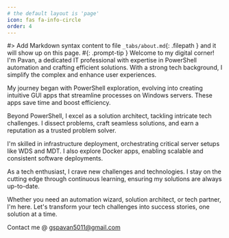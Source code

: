 ```yaml
---
# the default layout is 'page'
icon: fas fa-info-circle
order: 4
---
```


#> Add Markdown syntax content to file `_tabs/about.md`{: .filepath } and it will show up on this page.
#{: .prompt-tip }
Welcome to my digital corner! I'm Pavan, a dedicated IT professional with expertise in PowerShell automation and crafting efficient solutions. With a strong tech background, I simplify the complex and enhance user experiences.

My journey began with PowerShell exploration, evolving into creating intuitive GUI apps that streamline processes on Windows servers. These apps save time and boost efficiency.

Beyond PowerShell, I excel as a solution architect, tackling intricate tech challenges. I dissect problems, craft seamless solutions, and earn a reputation as a trusted problem solver.

I'm skilled in infrastructure deployment, orchestrating critical server setups like WDS and MDT. I also explore Docker apps, enabling scalable and consistent software deployments.

As a tech enthusiast, I crave new challenges and technologies. I stay on the cutting edge through continuous learning, ensuring my solutions are always up-to-date.

Whether you need an automation wizard, solution architect, or tech partner, I'm here. Let's transform your tech challenges into success stories, one solution at a time.

Contact me @ gspavan5011@gmail.com 
